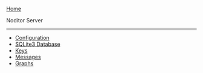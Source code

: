 <i class="fa fa-heartbeat fa-2x" style="float:left;margin-left:37px;margin-top:-137px;color:mediumvioletred;" aria-hidden="true"></i></i>

<!-- Do not use ../ ./ / in the next path or the main sidebar will not highlight the Overview heading -->
[<i class="nav-arrow-left fa fa-angle-left fa-2x"></i> Home](main.md?id=Overview)

<div class="sidebar-title">Noditor Server</div>

---

* [Configuration](../server/config.md?id=Configuration)
* [SQLite3 Database](../server/db.md?id=SQLite3-Database)
* [Keys](../server/keys.md?id=Keys)
* [Messages](../server/messages.md?id=Messages)
* [Graphs](../server/graphs.md?id=Graphs)
